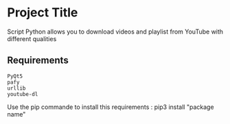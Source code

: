 # Project Title
Script Python allows you to download videos and playlist from YouTube with different qualities

## Requirements
```
PyQt5
pafy
urllib
youtube-dl
```
Use the pip commande to install this requirements : pip3 install "package name"
